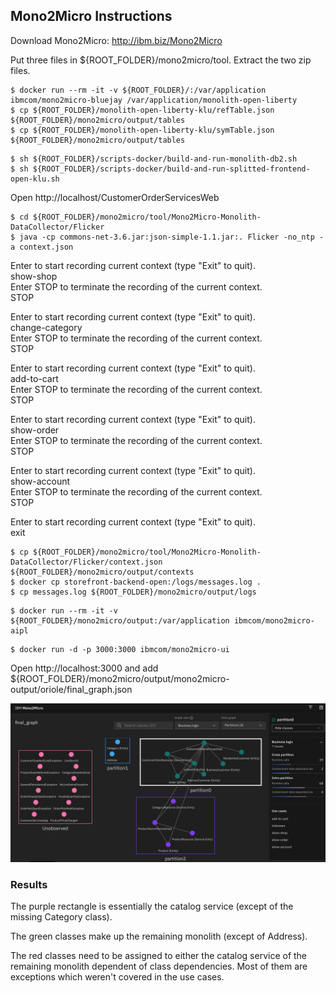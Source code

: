 ## Mono2Micro Instructions

Download Mono2Micro: http://ibm.biz/Mono2Micro 

Put three files in ${ROOT_FOLDER}/mono2micro/tool. Extract the two zip files.

```
$ docker run --rm -it -v ${ROOT_FOLDER}/:/var/application ibmcom/mono2micro-bluejay /var/application/monolith-open-liberty
$ cp ${ROOT_FOLDER}/monolith-open-liberty-klu/refTable.json ${ROOT_FOLDER}/mono2micro/output/tables
$ cp ${ROOT_FOLDER}/monolith-open-liberty-klu/symTable.json ${ROOT_FOLDER}/mono2micro/output/tables
```

```
$ sh ${ROOT_FOLDER}/scripts-docker/build-and-run-monolith-db2.sh
$ sh ${ROOT_FOLDER}/scripts-docker/build-and-run-splitted-frontend-open-klu.sh
```

Open http://localhost/CustomerOrderServicesWeb

```
$ cd ${ROOT_FOLDER}/mono2micro/tool/Mono2Micro-Monolith-DataCollector/Flicker
$ java -cp commons-net-3.6.jar:json-simple-1.1.jar:. Flicker -no_ntp -a context.json
```

Enter <Label> to start recording current context (type "Exit" to quit).  
show-shop  
Enter STOP to terminate the recording of the current context.  
STOP  

Enter <Label> to start recording current context (type "Exit" to quit).  
change-category  
Enter STOP to terminate the recording of the current context.  
STOP 

Enter <Label> to start recording current context (type "Exit" to quit).  
add-to-cart  
Enter STOP to terminate the recording of the current context.  
STOP  

Enter <Label> to start recording current context (type "Exit" to quit).  
show-order  
Enter STOP to terminate the recording of the current context.  
STOP  

Enter <Label> to start recording current context (type "Exit" to quit).  
show-account  
Enter STOP to terminate the recording of the current context.  
STOP
     
Enter <Label> to start recording current context (type "Exit" to quit).  
exit

```
$ cp ${ROOT_FOLDER}/mono2micro/tool/Mono2Micro-Monolith-DataCollector/Flicker/context.json ${ROOT_FOLDER}/mono2micro/output/contexts
$ docker cp storefront-backend-open:/logs/messages.log .
$ cp messages.log ${ROOT_FOLDER}/mono2micro/output/logs
```

```
$ docker run --rm -it -v ${ROOT_FOLDER}/mono2micro/output:/var/application ibmcom/mono2micro-aipl
```

```
$ docker run -d -p 3000:3000 ibmcom/mono2micro-ui
```

Open http://localhost:3000 and add ${ROOT_FOLDER}/mono2micro/output/mono2micro-output/oriole/final_graph.json

<kbd><img src="../documentation/mono2mircro-3-partitions-1.png" /></kbd>

### Results

The purple rectangle is essentially the catalog service (except of the missing Category class).

The green classes make up the remaining monolith (except of Address).

The red classes need to be assigned to either the catalog service of the remaining monolith dependent of class dependencies. Most of them are exceptions which weren't covered in the use cases.